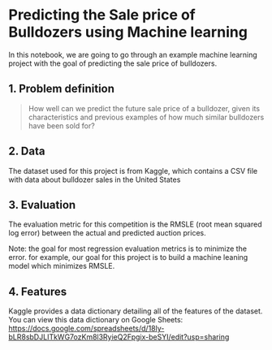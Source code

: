 # Predicting the Sale price of Bulldozers using Machine learning

In this notebook, we are going to go through an example machine learning project with the goal of predicting the sale price of bulldozers.

## 1. Problem definition

> How well can we predict the future sale price of a bulldozer, given its characteristics and previous examples of how much similar bulldozers have been sold for?


## 2. Data

The dataset used for this project is from Kaggle, which contains a CSV file with data about bulldozer sales in the United States 


## 3. Evaluation

The evaluation metric for this competition is the RMSLE (root mean squared log error) between the actual and predicted auction prices.

Note: the goal for most regression evaluation metrics is to minimize the error. for example, our goal for this project is to build a machine leaning model which minimizes RMSLE.


## 4. Features
Kaggle provides a data dictionary detailing all of the features of the dataset. You can view this data dictionary on Google Sheets:
 https://docs.google.com/spreadsheets/d/18ly-bLR8sbDJLITkWG7ozKm8l3RyieQ2Fpgix-beSYI/edit?usp=sharing

